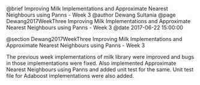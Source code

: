 @brief Improving Milk Implementations and Approximate Nearest Neighbours using Panns - Week 3
@author Dewang Sultania
@page Dewang2017WeekThree Improving Milk Implementations and Approximate Nearest Neighbours using Panns - Week 3
@date 2017-06-22 15:00:00

@section Dewang2017WeekThree Improving Milk Implementations and Approximate Nearest Neighbours using Panns - Week 3

The previous week implementations of milk library were improved and bugs in those implementations were fixed. Also implemented Approximate Nearest Neighbours using Panns and added unit test for the same. Unit test file for Adaboost implementations were also added.